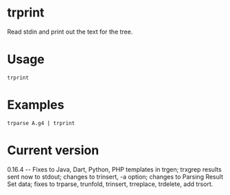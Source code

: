 # trprint

Read stdin and print out the text for the tree.

# Usage

    trprint

# Examples

    trparse A.g4 | trprint

# Current version

0.16.4 -- Fixes to Java, Dart, Python, PHP templates in trgen; trxgrep results sent now to stdout; changes to trinsert, -a option; changes to Parsing Result Set data; fixes to trparse, trunfold, trinsert, trreplace, trdelete, add trsort.
